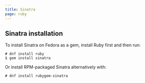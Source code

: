 ```yaml
---
title: Sinatra
page: ruby
---
```


## Sinatra installation

To install Sinatra on Fedora as a gem, install Ruby first and then run:

```
# dnf install ruby
$ gem install sinatra
```

Or install RPM-packaged Sinatra alternatively with:

```
# dnf install rubygem-sinatra
```
